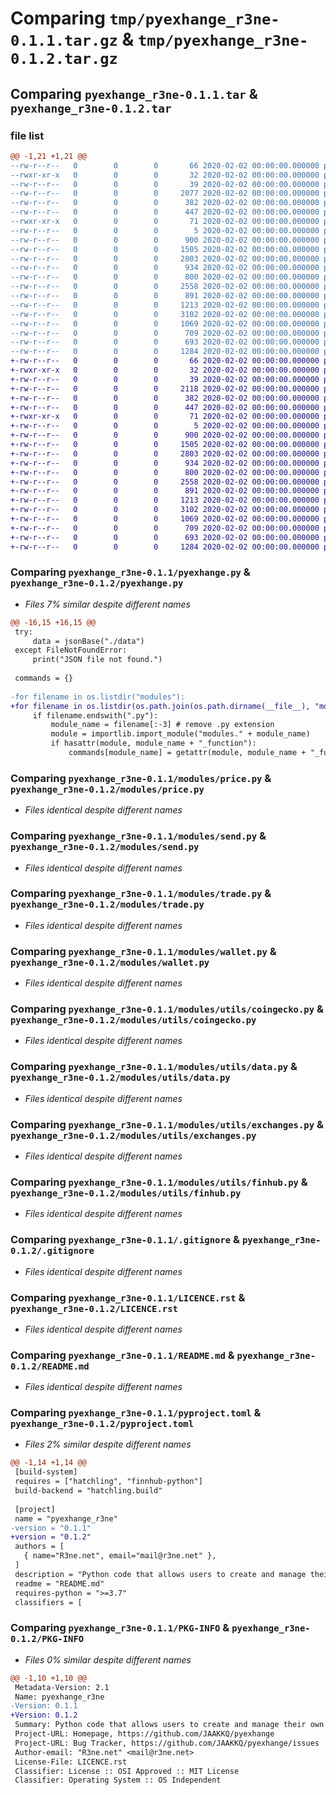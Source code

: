 # Comparing `tmp/pyexhange_r3ne-0.1.1.tar.gz` & `tmp/pyexhange_r3ne-0.1.2.tar.gz`

## Comparing `pyexhange_r3ne-0.1.1.tar` & `pyexhange_r3ne-0.1.2.tar`

### file list

```diff
@@ -1,21 +1,21 @@
--rw-r--r--   0        0        0       66 2020-02-02 00:00:00.000000 pyexhange_r3ne-0.1.1/.gitattributes
--rwxr-xr-x   0        0        0       32 2020-02-02 00:00:00.000000 pyexhange_r3ne-0.1.1/Run.bat
--rw-r--r--   0        0        0       39 2020-02-02 00:00:00.000000 pyexhange_r3ne-0.1.1/config.json.example
--rw-r--r--   0        0        0     2077 2020-02-02 00:00:00.000000 pyexhange_r3ne-0.1.1/pyexhange.py
--rw-r--r--   0        0        0      382 2020-02-02 00:00:00.000000 pyexhange_r3ne-0.1.1/requirements.txt
--rw-r--r--   0        0        0      447 2020-02-02 00:00:00.000000 pyexhange_r3ne-0.1.1/test.py
--rwxr-xr-x   0        0        0       71 2020-02-02 00:00:00.000000 pyexhange_r3ne-0.1.1/upload.bat
--rw-r--r--   0        0        0        5 2020-02-02 00:00:00.000000 pyexhange_r3ne-0.1.1/data/placeholder
--rw-r--r--   0        0        0      900 2020-02-02 00:00:00.000000 pyexhange_r3ne-0.1.1/modules/price.py
--rw-r--r--   0        0        0     1505 2020-02-02 00:00:00.000000 pyexhange_r3ne-0.1.1/modules/send.py
--rw-r--r--   0        0        0     2803 2020-02-02 00:00:00.000000 pyexhange_r3ne-0.1.1/modules/trade.py
--rw-r--r--   0        0        0      934 2020-02-02 00:00:00.000000 pyexhange_r3ne-0.1.1/modules/wallet.py
--rw-r--r--   0        0        0      800 2020-02-02 00:00:00.000000 pyexhange_r3ne-0.1.1/modules/utils/coingecko.py
--rw-r--r--   0        0        0     2558 2020-02-02 00:00:00.000000 pyexhange_r3ne-0.1.1/modules/utils/data.py
--rw-r--r--   0        0        0      891 2020-02-02 00:00:00.000000 pyexhange_r3ne-0.1.1/modules/utils/exchanges.py
--rw-r--r--   0        0        0     1213 2020-02-02 00:00:00.000000 pyexhange_r3ne-0.1.1/modules/utils/finhub.py
--rw-r--r--   0        0        0     3102 2020-02-02 00:00:00.000000 pyexhange_r3ne-0.1.1/.gitignore
--rw-r--r--   0        0        0     1069 2020-02-02 00:00:00.000000 pyexhange_r3ne-0.1.1/LICENCE.rst
--rw-r--r--   0        0        0      709 2020-02-02 00:00:00.000000 pyexhange_r3ne-0.1.1/README.md
--rw-r--r--   0        0        0      693 2020-02-02 00:00:00.000000 pyexhange_r3ne-0.1.1/pyproject.toml
--rw-r--r--   0        0        0     1284 2020-02-02 00:00:00.000000 pyexhange_r3ne-0.1.1/PKG-INFO
+-rw-r--r--   0        0        0       66 2020-02-02 00:00:00.000000 pyexhange_r3ne-0.1.2/.gitattributes
+-rwxr-xr-x   0        0        0       32 2020-02-02 00:00:00.000000 pyexhange_r3ne-0.1.2/Run.bat
+-rw-r--r--   0        0        0       39 2020-02-02 00:00:00.000000 pyexhange_r3ne-0.1.2/config.json.example
+-rw-r--r--   0        0        0     2118 2020-02-02 00:00:00.000000 pyexhange_r3ne-0.1.2/pyexhange.py
+-rw-r--r--   0        0        0      382 2020-02-02 00:00:00.000000 pyexhange_r3ne-0.1.2/requirements.txt
+-rw-r--r--   0        0        0      447 2020-02-02 00:00:00.000000 pyexhange_r3ne-0.1.2/test.py
+-rwxr-xr-x   0        0        0       71 2020-02-02 00:00:00.000000 pyexhange_r3ne-0.1.2/upload.bat
+-rw-r--r--   0        0        0        5 2020-02-02 00:00:00.000000 pyexhange_r3ne-0.1.2/data/placeholder
+-rw-r--r--   0        0        0      900 2020-02-02 00:00:00.000000 pyexhange_r3ne-0.1.2/modules/price.py
+-rw-r--r--   0        0        0     1505 2020-02-02 00:00:00.000000 pyexhange_r3ne-0.1.2/modules/send.py
+-rw-r--r--   0        0        0     2803 2020-02-02 00:00:00.000000 pyexhange_r3ne-0.1.2/modules/trade.py
+-rw-r--r--   0        0        0      934 2020-02-02 00:00:00.000000 pyexhange_r3ne-0.1.2/modules/wallet.py
+-rw-r--r--   0        0        0      800 2020-02-02 00:00:00.000000 pyexhange_r3ne-0.1.2/modules/utils/coingecko.py
+-rw-r--r--   0        0        0     2558 2020-02-02 00:00:00.000000 pyexhange_r3ne-0.1.2/modules/utils/data.py
+-rw-r--r--   0        0        0      891 2020-02-02 00:00:00.000000 pyexhange_r3ne-0.1.2/modules/utils/exchanges.py
+-rw-r--r--   0        0        0     1213 2020-02-02 00:00:00.000000 pyexhange_r3ne-0.1.2/modules/utils/finhub.py
+-rw-r--r--   0        0        0     3102 2020-02-02 00:00:00.000000 pyexhange_r3ne-0.1.2/.gitignore
+-rw-r--r--   0        0        0     1069 2020-02-02 00:00:00.000000 pyexhange_r3ne-0.1.2/LICENCE.rst
+-rw-r--r--   0        0        0      709 2020-02-02 00:00:00.000000 pyexhange_r3ne-0.1.2/README.md
+-rw-r--r--   0        0        0      693 2020-02-02 00:00:00.000000 pyexhange_r3ne-0.1.2/pyproject.toml
+-rw-r--r--   0        0        0     1284 2020-02-02 00:00:00.000000 pyexhange_r3ne-0.1.2/PKG-INFO
```

### Comparing `pyexhange_r3ne-0.1.1/pyexhange.py` & `pyexhange_r3ne-0.1.2/pyexhange.py`

 * *Files 7% similar despite different names*

```diff
@@ -16,15 +16,15 @@
 try:
     data = jsonBase("./data")
 except FileNotFoundError:
     print("JSON file not found.")
 
 commands = {}
 
-for filename in os.listdir("modules"):
+for filename in os.listdir(os.path.join(os.path.dirname(__file__), "modules")):
     if filename.endswith(".py"):
         module_name = filename[:-3] # remove .py extension
         module = importlib.import_module("modules." + module_name)
         if hasattr(module, module_name + "_function"):
             commands[module_name] = getattr(module, module_name + "_function")
```

### Comparing `pyexhange_r3ne-0.1.1/modules/price.py` & `pyexhange_r3ne-0.1.2/modules/price.py`

 * *Files identical despite different names*

### Comparing `pyexhange_r3ne-0.1.1/modules/send.py` & `pyexhange_r3ne-0.1.2/modules/send.py`

 * *Files identical despite different names*

### Comparing `pyexhange_r3ne-0.1.1/modules/trade.py` & `pyexhange_r3ne-0.1.2/modules/trade.py`

 * *Files identical despite different names*

### Comparing `pyexhange_r3ne-0.1.1/modules/wallet.py` & `pyexhange_r3ne-0.1.2/modules/wallet.py`

 * *Files identical despite different names*

### Comparing `pyexhange_r3ne-0.1.1/modules/utils/coingecko.py` & `pyexhange_r3ne-0.1.2/modules/utils/coingecko.py`

 * *Files identical despite different names*

### Comparing `pyexhange_r3ne-0.1.1/modules/utils/data.py` & `pyexhange_r3ne-0.1.2/modules/utils/data.py`

 * *Files identical despite different names*

### Comparing `pyexhange_r3ne-0.1.1/modules/utils/exchanges.py` & `pyexhange_r3ne-0.1.2/modules/utils/exchanges.py`

 * *Files identical despite different names*

### Comparing `pyexhange_r3ne-0.1.1/modules/utils/finhub.py` & `pyexhange_r3ne-0.1.2/modules/utils/finhub.py`

 * *Files identical despite different names*

### Comparing `pyexhange_r3ne-0.1.1/.gitignore` & `pyexhange_r3ne-0.1.2/.gitignore`

 * *Files identical despite different names*

### Comparing `pyexhange_r3ne-0.1.1/LICENCE.rst` & `pyexhange_r3ne-0.1.2/LICENCE.rst`

 * *Files identical despite different names*

### Comparing `pyexhange_r3ne-0.1.1/README.md` & `pyexhange_r3ne-0.1.2/README.md`

 * *Files identical despite different names*

### Comparing `pyexhange_r3ne-0.1.1/pyproject.toml` & `pyexhange_r3ne-0.1.2/pyproject.toml`

 * *Files 2% similar despite different names*

```diff
@@ -1,14 +1,14 @@
 [build-system]
 requires = ["hatchling", "finnhub-python"]
 build-backend = "hatchling.build"
 
 [project]
 name = "pyexhange_r3ne"
-version = "0.1.1"
+version = "0.1.2"
 authors = [
   { name="R3ne.net", email="mail@r3ne.net" },
 ]
 description = "Python code that allows users to create and manage their own virtual wallets to get the trading experiense with out real money."
 readme = "README.md"
 requires-python = ">=3.7"
 classifiers = [
```

### Comparing `pyexhange_r3ne-0.1.1/PKG-INFO` & `pyexhange_r3ne-0.1.2/PKG-INFO`

 * *Files 0% similar despite different names*

```diff
@@ -1,10 +1,10 @@
 Metadata-Version: 2.1
 Name: pyexhange_r3ne
-Version: 0.1.1
+Version: 0.1.2
 Summary: Python code that allows users to create and manage their own virtual wallets to get the trading experiense with out real money.
 Project-URL: Homepage, https://github.com/JAAKKQ/pyexhange
 Project-URL: Bug Tracker, https://github.com/JAAKKQ/pyexhange/issues
 Author-email: "R3ne.net" <mail@r3ne.net>
 License-File: LICENCE.rst
 Classifier: License :: OSI Approved :: MIT License
 Classifier: Operating System :: OS Independent
```

